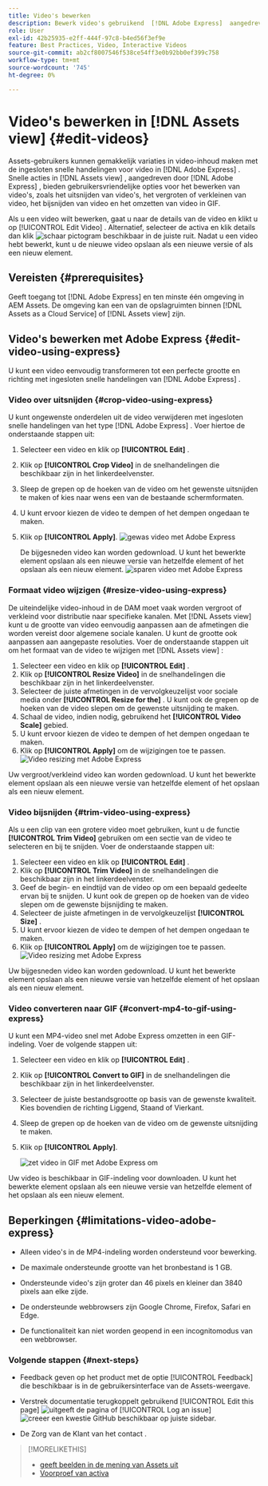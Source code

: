 ```yaml
---
title: Video's bewerken
description: Bewerk video's gebruikend  [!DNL Adobe Express]  aangedreven opties en sparen bijgewerkte video's als versies.
role: User
exl-id: 42b25935-e2ff-444f-97c8-b4ed56f3ef9e
feature: Best Practices, Video, Interactive Videos
source-git-commit: ab2cf8007546f538ce54ff3e0b92bb0ef399c758
workflow-type: tm+mt
source-wordcount: '745'
ht-degree: 0%

---
```


# Video&#39;s bewerken in [!DNL Assets view] {#edit-videos}

Assets-gebruikers kunnen gemakkelijk variaties in video-inhoud maken met de ingesloten snelle handelingen voor video in [!DNL Adobe Express] . Snelle acties in [!DNL Assets view] , aangedreven door [!DNL Adobe Express] , bieden gebruikersvriendelijke opties voor het bewerken van video&#39;s, zoals het uitsnijden van video&#39;s, het vergroten of verkleinen van video, het bijsnijden van video en het omzetten van video in GIF.

Als u een video wilt bewerken, gaat u naar de details van de video en klikt u op [!UICONTROL Edit Video] . Alternatief, selecteer de activa en klik details dan klik ![ schaar ](assets/do-not-localize/cut.svg) pictogram beschikbaar in de juiste ruit. Nadat u een video hebt bewerkt, kunt u de nieuwe video opslaan als een nieuwe versie of als een nieuw element.

## Vereisten {#prerequisites}

Geeft toegang tot [!DNL Adobe Express] en ten minste één omgeving in AEM Assets. De omgeving kan een van de opslagruimten binnen [!DNL Assets as a Cloud Service] of [!DNL Assets view] zijn.

## Video&#39;s bewerken met Adobe Express {#edit-video-using-express}

U kunt een video eenvoudig transformeren tot een perfecte grootte en richting met ingesloten snelle handelingen van [!DNL Adobe Express] .

### Video over uitsnijden {#crop-video-using-express}

U kunt ongewenste onderdelen uit de video verwijderen met ingesloten snelle handelingen van het type [!DNL Adobe Express] . Voer hiertoe de onderstaande stappen uit:

1. Selecteer een video en klik op **[!UICONTROL Edit]** .
2. Klik op **[!UICONTROL Crop Video]** in de snelhandelingen die beschikbaar zijn in het linkerdeelvenster.
3. Sleep de grepen op de hoeken van de video om het gewenste uitsnijden te maken of kies naar wens een van de bestaande schermformaten.
4. U kunt ervoor kiezen de video te dempen of het dempen ongedaan te maken.
5. Klik op **[!UICONTROL Apply]**.
   ![ gewas video met Adobe Express ](assets/adobe-express-crop-video.png)

   De bijgesneden video kan worden gedownload. U kunt het bewerkte element opslaan als een nieuwe versie van hetzelfde element of het opslaan als een nieuw element. ![ sparen video met Adobe Express ](assets/adobe-express-save-video.png)

### Formaat video wijzigen {#resize-video-using-express}

De uiteindelijke video-inhoud in de DAM moet vaak worden vergroot of verkleind voor distributie naar specifieke kanalen. Met [!DNL Assets view] kunt u de grootte van video eenvoudig aanpassen aan de afmetingen die worden vereist door algemene sociale kanalen. U kunt de grootte ook aanpassen aan aangepaste resoluties. Voer de onderstaande stappen uit om het formaat van de video te wijzigen met [!DNL Assets view] :

1. Selecteer een video en klik op **[!UICONTROL Edit]** .
2. Klik op **[!UICONTROL Resize Video]** in de snelhandelingen die beschikbaar zijn in het linkerdeelvenster.
3. Selecteer de juiste afmetingen in de vervolgkeuzelijst voor sociale media onder **[!UICONTROL Resize for the]** . U kunt ook de grepen op de hoeken van de video slepen om de gewenste uitsnijding te maken.
4. Schaal de video, indien nodig, gebruikend het **[!UICONTROL Video Scale]** gebied.
5. U kunt ervoor kiezen de video te dempen of het dempen ongedaan te maken.
6. Klik op **[!UICONTROL Apply]** om de wijzigingen toe te passen.
   ![ Video resizing met Adobe Express ](assets/adobe-express-resize-video.png)

Uw vergroot/verkleind video kan worden gedownload. U kunt het bewerkte element opslaan als een nieuwe versie van hetzelfde element of het opslaan als een nieuw element.

### Video bijsnijden {#trim-video-using-express}

Als u een clip van een grotere video moet gebruiken, kunt u de functie **[!UICONTROL Trim Video]** gebruiken om een sectie van de video te selecteren en bij te snijden. Voer de onderstaande stappen uit:

1. Selecteer een video en klik op **[!UICONTROL Edit]** .
2. Klik op **[!UICONTROL Trim Video]** in de snelhandelingen die beschikbaar zijn in het linkerdeelvenster.
3. Geef de begin- en eindtijd van de video op om een bepaald gedeelte ervan bij te snijden. U kunt ook de grepen op de hoeken van de video slepen om de gewenste bijsnijding te maken.
4. Selecteer de juiste afmetingen in de vervolgkeuzelijst **[!UICONTROL Size]** .
5. U kunt ervoor kiezen de video te dempen of het dempen ongedaan te maken.
6. Klik op **[!UICONTROL Apply]** om de wijzigingen toe te passen.
   ![ Video resizing met Adobe Express ](assets/adobe-express-trim-video.png)

Uw bijgesneden video kan worden gedownload. U kunt het bewerkte element opslaan als een nieuwe versie van hetzelfde element of het opslaan als een nieuw element.

### Video converteren naar GIF {#convert-mp4-to-gif-using-express}

U kunt een MP4-video snel met Adobe Express omzetten in een GIF-indeling. Voer de volgende stappen uit:

1. Selecteer een video en klik op **[!UICONTROL Edit]** .
2. Klik op **[!UICONTROL Convert to GIF]** in de snelhandelingen die beschikbaar zijn in het linkerdeelvenster.
3. Selecteer de juiste bestandsgrootte op basis van de gewenste kwaliteit. Kies bovendien de richting Liggend, Staand of Vierkant.
4. Sleep de grepen op de hoeken van de video om de gewenste uitsnijding te maken.
5. Klik op **[!UICONTROL Apply]**.

   ![ zet video in GIF met Adobe Express om ](assets/adobe-express-convert-video-to-gif.png)

Uw video is beschikbaar in GIF-indeling voor downloaden. U kunt het bewerkte element opslaan als een nieuwe versie van hetzelfde element of het opslaan als een nieuw element.

## Beperkingen {#limitations-video-adobe-express}

* Alleen video&#39;s in de MP4-indeling worden ondersteund voor bewerking.

* De maximale ondersteunde grootte van het bronbestand is 1 GB.

* Ondersteunde video&#39;s zijn groter dan 46 pixels en kleiner dan 3840 pixels aan elke zijde.

* De ondersteunde webbrowsers zijn Google Chrome, Firefox, Safari en Edge.

* De functionaliteit kan niet worden geopend in een incognitomodus van een webbrowser.

### Volgende stappen {#next-steps}

* Feedback geven op het product met de optie [!UICONTROL Feedback] die beschikbaar is in de gebruikersinterface van de Assets-weergave.

* Verstrek documentatie terugkoppelt gebruikend [!UICONTROL Edit this page] ![ uitgeeft de pagina ](assets/do-not-localize/edit-page.png) of [!UICONTROL Log an issue] ![ creeer een kwestie GitHub ](assets/do-not-localize/github-issue.png) beschikbaar op juiste sidebar.

* De Zorg van de Klant van het contact [ ](https://experienceleague.adobe.com/?support-solution=General#support).

>[!MORELIKETHIS]
>
>* [ geeft beelden in de mening van Assets uit ](edit-images-assets-view.md)
>* [ Voorproef van activa ](navigate-assets-view.md)
